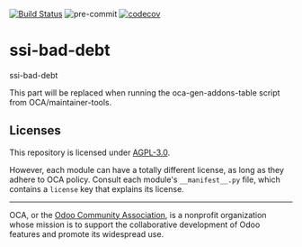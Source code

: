 [![Build Status](https://travis-ci.com/open-synergy/ssi-bad-debt.svg?branch=14.0)](https://travis-ci.com/open-synergy/ssi-bad-debt)
![pre-commit](https://github.com/open-synergy/ssi-bad-debt/actions/workflows/pre-commit.yml/badge.svg)
[![codecov](https://codecov.io/gh/open-synergy/ssi-bad-debt/branch/14.0/graph/badge.svg)](https://codecov.io/gh/open-synergy/ssi-bad-debt)

<!-- /!\ do not modify above this line -->

# ssi-bad-debt

ssi-bad-debt

<!-- /!\ do not modify below this line -->

<!-- prettier-ignore-start -->

[//]: # (addons)

This part will be replaced when running the oca-gen-addons-table script from OCA/maintainer-tools.

[//]: # (end addons)

<!-- prettier-ignore-end -->

## Licenses

This repository is licensed under [AGPL-3.0](LICENSE).

However, each module can have a totally different license, as long as they adhere to OCA
policy. Consult each module's `__manifest__.py` file, which contains a `license` key
that explains its license.

----

OCA, or the [Odoo Community Association](http://odoo-community.org/), is a nonprofit
organization whose mission is to support the collaborative development of Odoo features
and promote its widespread use.
